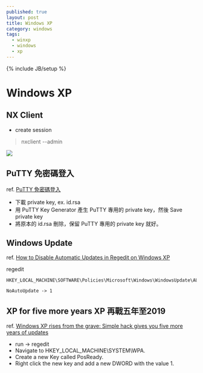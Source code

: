 ```yaml
---
published: true
layout: post
title: Windows XP
category: windows
tags: 
  - winxp
  - windows
  - xp
---
```


{% include JB/setup %}

# Windows XP

## NX Client

* create session

> nxclient --admin

![](pic/attach.png)

## PuTTY 免密碼登入
ref. [PuTTY 免密碼登入](http://josephj.com/article/putty-key/)

- 下載 private key, ex. id.rsa
- 用 PuTTY Key Generator 產生 PuTTY 專用的 private key，然後 Save private key
- 將原本的 id.rsa 刪除，保留 PuTTY 專用的 private key 就好。

## Windows Update
ref. [How to Disable Automatic Updates in Regedit on Windows XP](http://www.ehow.com/how_6794624_disable-updates-regedit-windows-xp.html)

regedit

    HKEY_LOCAL_MACHINE\SOFTWARE\Policies\Microsoft\Windows\WindowsUpdate\AU
    
    NoAutoUpdate -> 1

## XP for five more years XP 再戰五年至2019
ref. [Windows XP rises from the grave: Simple hack gives you five more years of updates](http://www.extremetech.com/computing/183362-windows-xp-rises-from-the-grave-simple-hack-gives-you-five-more-years-of-updates)

  
* run -> regedit
* Navigate to HKEY_LOCAL_MACHINE\SYSTEM\WPA\. 
* Create a new Key called PosReady.
* Right click the new key and add a new DWORD with the value 1.